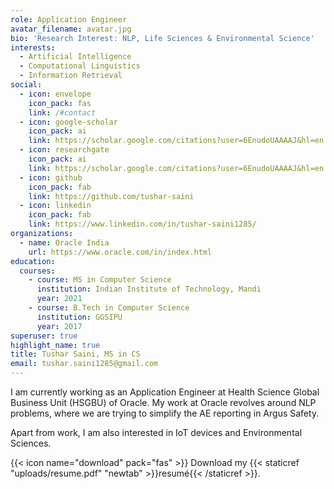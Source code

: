 ```yaml
---
role: Application Engineer
avatar_filename: avatar.jpg
bio: 'Research Interest: NLP, Life Sciences & Environmental Science'
interests:
  - Artificial Intelligence
  - Computational Linguistics
  - Information Retrieval
social:
  - icon: envelope
    icon_pack: fas
    link: /#contact
  - icon: google-scholar
    icon_pack: ai
    link: https://scholar.google.com/citations?user=6EnudoUAAAAJ&hl=en
  - icon: researchgate
    icon_pack: ai
    link: https://scholar.google.com/citations?user=6EnudoUAAAAJ&hl=en
  - icon: github
    icon_pack: fab
    link: https://github.com/tushar-saini
  - icon: linkedin
    icon_pack: fab
    link: https://www.linkedin.com/in/tushar-saini1285/
organizations:
  - name: Oracle India
    url: https://www.oracle.com/in/index.html
education:
  courses:
    - course: MS in Computer Science
      institution: Indian Institute of Technology, Mandi
      year: 2021
    - course: B.Tech in Computer Science
      institution: GGSIPU
      year: 2017
superuser: true
highlight_name: true
title: Tushar Saini, MS in CS
email: tushar.saini1285@gmail.com
---
```

I am currently working as an Application Engineer at Health Science Global Business Unit (HSGBU) of Oracle. My work at Oracle revolves around NLP problems, where we are trying to simplify the AE reporting in Argus Safety.

Apart from work, I am also interested in IoT devices and Environmental Sciences.


{{< icon name="download" pack="fas" >}} Download my {{< staticref "uploads/resume.pdf" "newtab" >}}resumé{{< /staticref >}}.
